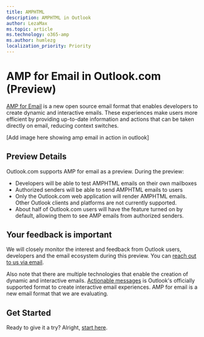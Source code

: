 ```yaml
---
title: AMPHTML
description: AMPHTML in Outlook
author: LezaMax
ms.topic: article
ms.technology: o365-amp
ms.author: humlezg
localization_priority: Priority
---
```


# AMP for Email in Outlook.com (Preview)

[AMP for Email](https://amp.dev/about/email.html) is a new open source email format that enables developers to create dynamic and interactive emails. These experiences make users more efficient by providing up-to-date information and actions that can be taken directly on email, reducing context switches.

[Add image here showing amp email in action in outlook]


## Preview Details

Outlook.com supports AMP for email as a preview. During the preview:

- Developers will be able to test AMPHTML emails on their own mailboxes
- Authorized senders will be able to send AMPHTML emails to users
- Only the Outlook.com web application will render AMPHTML emails. Other Outlook clients and platforms are not currently supported. 
- About half of Outlook.com users will have the feature turned on by default, allowing them to see AMP emails from authorized senders.  

## Your feedback is important
We will closely monitor the interest and feedback from Outlook users, developers and the email ecosystem during this preview. You can [reach out to us via email](mailto:ampforemailoutlook@service.microsoft.com). 

Also note that there are multiple technologies that enable the creation of dynamic and interactive emails. [Actionable messages](https://docs.microsoft.com/en-us/outlook/actionable-messages/) is Outlook's officially supported format to create interactive email experiences. AMP for email is a new email format that we are evaluating.

## Get Started
Ready to give it a try?  Alright, [start here](get-started.md). 


